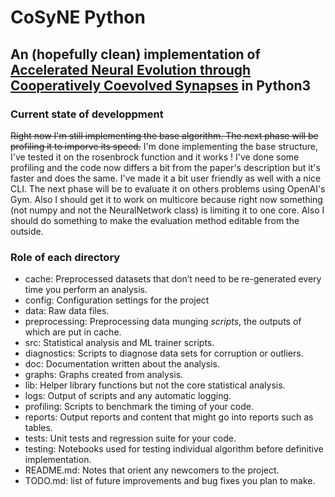 # CoSyNE Python
## An (hopefully clean) implementation of [Accelerated Neural Evolution through Cooperatively Coevolved Synapses](https://pdfs.semanticscholar.org/966e/41903b4aff42601a188bd7b26d71ef120d11.pdf) in Python3

### Current state of developpment
~~Right now I'm still implementing the base algorithm. The next phase will be profiling it to imporve its speed.~~
I'm done implementing the base structure, I've tested it on the rosenbrock function and it works ! I've done some profiling and the code now differs a bit from the paper's description but it's faster and does the same. I've made it a bit user friendly as well with a nice CLI.
The next phase will be to evaluate it on others problems using OpenAI's Gym. Also I should get it to work on multicore because right now something (not numpy and not the NeuralNetwork class) is limiting it to one core.
Also I should do something to make the evaluation method editable from the outside.

### Role of each directory
* cache: Preprocessed datasets that don’t need to be re-generated every time you perform an analysis.
* config: Configuration settings for the project
* data: Raw data files.
* preprocessing: Preprocessing data munging *scripts*, the outputs of which are put in cache.
* src: Statistical analysis and ML trainer scripts.
* diagnostics: Scripts to diagnose data sets for corruption or outliers.
* doc: Documentation written about the analysis.
* graphs: Graphs created from analysis.
* lib: Helper library functions but not the core statistical analysis.
* logs: Output of scripts and any automatic logging.
* profiling: Scripts to benchmark the timing of your code.
* reports: Output reports and content that might go into reports such as tables.
* tests: Unit tests and regression suite for your code.
* testing: Notebooks used for testing individual algorithm before definitive implementation.
* README.md: Notes that orient any newcomers to the project.
* TODO.md: list of future improvements and bug fixes you plan to make.
